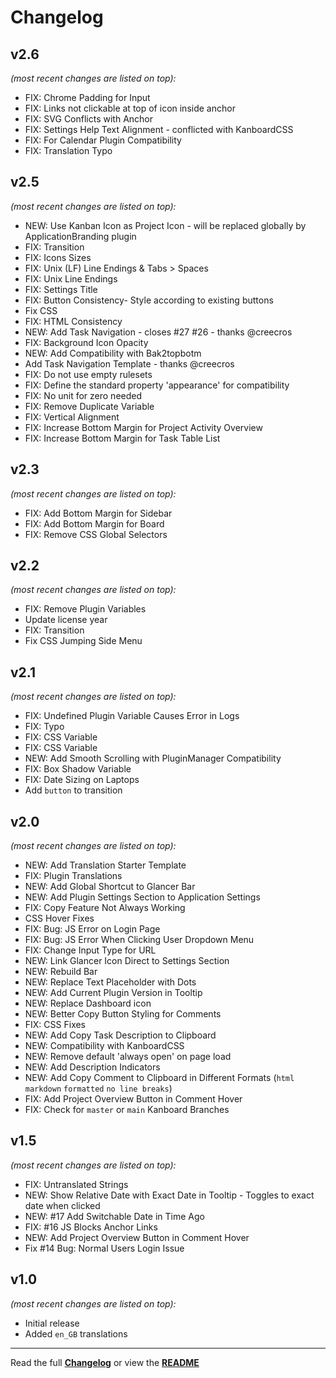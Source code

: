 # Changelog


## v2.6

_(most recent changes are listed on top):_
- FIX: Chrome Padding for Input
- FIX: Links not clickable at top of icon inside anchor
- FIX: SVG Conflicts with Anchor
- FIX: Settings Help Text Alignment - conflicted with KanboardCSS
- FIX: For Calendar Plugin Compatibility
- FIX: Translation Typo


## v2.5

_(most recent changes are listed on top):_
- NEW: Use Kanban Icon as Project Icon - will be replaced globally by ApplicationBranding plugin
- FIX: Transition
- FIX: Icons Sizes
- FIX: Unix (LF) Line Endings & Tabs > Spaces
- FIX: Unix Line Endings
- FIX: Settings Title
- FIX: Button Consistency- Style according to existing buttons
- Fix CSS
- FIX: HTML Consistency
- NEW: Add Task Navigation - closes #27 #26 - thanks @creecros
- FIX: Background Icon Opacity
- NEW: Add Compatibility with Bak2topbotm
- Add Task Navigation Template - thanks @creecros
- FIX: Do not use empty rulesets
- FIX: Define the standard property 'appearance' for compatibility
- FIX: No unit for zero needed
- FIX: Remove Duplicate Variable
- FIX: Vertical Alignment
- FIX: Increase Bottom Margin for Project Activity Overview
- FIX: Increase Bottom Margin for Task Table List


## v2.3

_(most recent changes are listed on top):_
- FIX: Add Bottom Margin for Sidebar 
- FIX: Add Bottom Margin for Board 
- FIX: Remove CSS Global Selectors 


## v2.2

_(most recent changes are listed on top):_
- FIX: Remove Plugin Variables
- Update license year
- FIX: Transition
- Fix CSS Jumping Side Menu


## v2.1

_(most recent changes are listed on top):_
- FIX: Undefined Plugin Variable Causes Error in Logs
- FIX: Typo
- FIX: CSS Variable
- FIX: CSS Variable
- NEW: Add Smooth Scrolling with PluginManager Compatibility
- FIX: Box Shadow Variable
- FIX: Date Sizing on Laptops
- Add `button` to transition


## v2.0

_(most recent changes are listed on top):_
- NEW: Add Translation Starter Template
- FIX: Plugin Translations
- NEW: Add Global Shortcut to Glancer Bar
- NEW: Add Plugin Settings Section to Application Settings
- FIX: Copy Feature Not Always Working
- CSS Hover Fixes
- FIX: Bug: JS Error on Login Page
- FIX: Bug: JS Error When Clicking User Dropdown Menu
- FIX: Change Input Type for URL
- NEW: Link Glancer Icon Direct to Settings Section
- NEW: Rebuild Bar
- NEW: Replace Text Placeholder with Dots
- NEW: Add Current Plugin Version in Tooltip
- NEW: Replace Dashboard icon
- NEW: Better Copy Button Styling for Comments
- FIX: CSS Fixes
- NEW: Add Copy Task Description to Clipboard
- NEW: Compatibility with KanboardCSS
- NEW: Remove default 'always open' on page load
- NEW: Add Description Indicators
- NEW: Add Copy Comment to Clipboard in Different Formats (`html` `markdown` `formatted` `no line breaks`)
- FIX: Add Project Overview Button in Comment Hover
- FIX: Check for `master` or `main` Kanboard Branches


## v1.5

_(most recent changes are listed on top):_
- FIX: Untranslated Strings
- NEW: Show Relative Date with Exact Date in Tooltip - Toggles to exact date when clicked
- NEW: #17 Add Switchable Date in Time Ago
- FIX: #16 JS Blocks Anchor Links
- NEW: Add Project Overview Button in Comment Hover
- Fix #14 Bug: Normal Users Login Issue


## v1.0

_(most recent changes are listed on top):_
- Initial release
- Added `en_GB` translations

---

Read the full [**Changelog**](../master/changelog.md "See changes") or view the [**README**](../master/README.md "View README")
